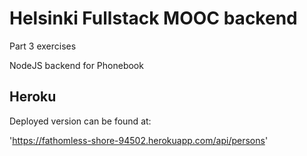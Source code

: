 # Helsinki Fullstack MOOC backend
Part 3 exercises

NodeJS backend for Phonebook

## Heroku
Deployed version can be found at:

'https://fathomless-shore-94502.herokuapp.com/api/persons'
